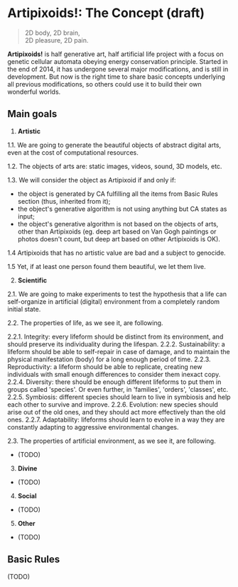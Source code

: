 # Artipixoids!: The Concept (draft)

> 2D body, 2D brain,  
> 2D pleasure, 2D pain.

**Artipixoids!** is half generative art, half artificial life project with a focus on genetic cellular automata obeying energy conservation principle. Started in the end of 2014, it has undergone several major modifications, and is still in development. But now is the right time to share basic concepts underlying all previous modifications, so others could use it to build their own wonderful worlds. 

## Main goals

1. **Artistic**

1.1. We are going to generate the beautiful objects of abstract digital arts, even at the cost of computational resources. 

1.2. The objects of arts are: static images, videos, sound, 3D models, etc.

1.3. We will consider the object as Artipixoid if and only if:

- the object is generated by CA fulfilling all the items from Basic Rules section (thus, inherited from it);
- the object's generative algorithm is not using anything but CA states as input;
- the object's generative algorithm is not based on the objects of arts, other than Artipixoids (eg. deep art based on Van Gogh paintings or photos doesn't count, but deep art based on other Artipixoids is OK).

1.4 Artipixoids that has no artistic value are bad and a subject to genocide. 

1.5 Yet, if at least one person found them beautiful, we let them live.

2. **Scientific**

2.1. We are going to make experiments to test the hypothesis that a life can self-organize in artificial (digital) environment from a completely random initial state.

2.2. The properties of life, as we see it, are following.

2.2.1. Integrity: every lifeform should be distinct from its environment, and should preserve its individuality during the lifespan.
2.2.2. Sustainability: a lifeform should be able to self-repair in case of damage, and to maintain the physical manifestation (body) for a long enough period of time.
2.2.3. Reproductivity: a lifeform should be able to replicate, creating new individuals with small enough differences to consider them inexact copy.
2.2.4. Diversity: there should be enough different lifeforms to put them in groups called 'species'. Or even further, in 'families', 'orders', 'classes', etc.
2.2.5. Symbiosis: different species should learn to live in symbiosis and help each other to survive and improve.
2.2.6. Evolution: new species should arise out of the old ones, and they should act more effectively than the old ones. 
2.2.7. Adaptability: lifeforms should learn to evolve in a way they are constantly adapting to aggressive environmental changes.

2.3. The properties of artificial environment, as we see it, are following.

- (TODO)

3. **Divine**

- (TODO)

4. **Social**

- (TODO)

5. **Other**

- (TODO)


## Basic Rules

(TODO)




